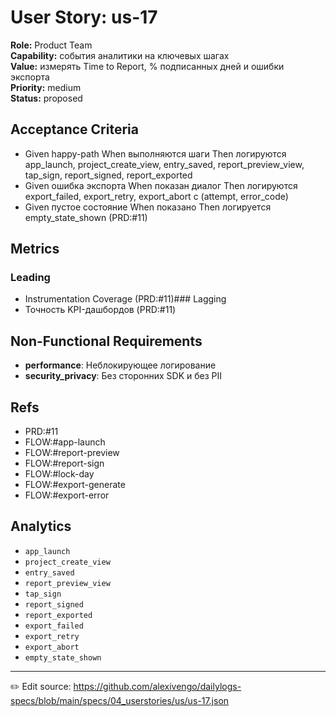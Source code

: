 # User Story: us-17

**Role:** Product Team  
**Capability:** события аналитики на ключевых шагах  
**Value:** измерять Time to Report, % подписанных дней и ошибки экспорта  
**Priority:** medium  
**Status:** proposed

## Acceptance Criteria
- Given happy-path When выполняются шаги Then логируются app_launch, project_create_view, entry_saved, report_preview_view, tap_sign, report_signed, report_exported
- Given ошибка экспорта When показан диалог Then логируются export_failed, export_retry, export_abort c (attempt, error_code)
- Given пустое состояние When показано Then логируется empty_state_shown (PRD:#11)

## Metrics
### Leading
- Instrumentation Coverage (PRD:#11)### Lagging
- Точность KPI-дашбордов (PRD:#11)
## Non-Functional Requirements
- **performance**: Неблокирующее логирование
- **security_privacy**: Без сторонних SDK и без PII

## Refs
- PRD:#11
- FLOW:#app-launch
- FLOW:#report-preview
- FLOW:#report-sign
- FLOW:#lock-day
- FLOW:#export-generate
- FLOW:#export-error

## Analytics
- `app_launch`
- `project_create_view`
- `entry_saved`
- `report_preview_view`
- `tap_sign`
- `report_signed`
- `report_exported`
- `export_failed`
- `export_retry`
- `export_abort`
- `empty_state_shown`

---
✏️ Edit source: https://github.com/alexivengo/dailylogs-specs/blob/main/specs/04_userstories/us/us-17.json
